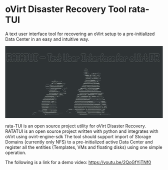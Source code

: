 # oVirt Disaster Recovery Tool rata-TUI
A text user interface tool for recovering an oVirt setup to a pre-initialized Data Center in an easy and intuitive way.

![rata-TUI home scrreen logo](/sources/rata-TUI_home_screen.png)

rata-TUI is an open source project utility for oVirt Disaster Recovery.
RATATUI is an open source project written with python and integrates with oVirt using ovirt-engine-sdk
The tool should support import of Storage Domains (currently only NFS) to a pre-initialized active Data Center and register all the entities (Templates, VMs and floating disks) using one simple operation.

The following is a link for a demo video:
https://youtu.be/2QoGfYjTNf0
